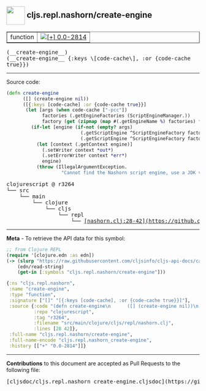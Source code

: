 ## <img width="48px" valign="middle" src="http://i.imgur.com/Hi20huC.png"> cljs.repl.nashorn/create-engine

 <table border="1">
<tr>

<td>function</td>
<td><a href="https://github.com/cljsinfo/cljs-api-docs/tree/0.0-2814"><img valign="middle" alt="[+] 0.0-2814" src="https://img.shields.io/badge/+-0.0--2814-lightgrey.svg"></a> </td>
</tr>
</table>

 <samp>
(__create-engine__)<br>
</samp>
 <samp>
(__create-engine__ {:keys \[code-cache\], :or {code-cache true}})<br>
</samp>

---





Source code:

```clj
(defn create-engine
      ([] (create-engine nil))
      ([{:keys [code-cache] :or {code-cache true}}]
       (let [args (when code-cache ["-pcc"])
             factories (.getEngineFactories (ScriptEngineManager.))
             factory (get (zipmap (map #(.getEngineName %) factories) factories) "Oracle Nashorn")]
         (if-let [engine (if-not (empty? args)
                           (.getScriptEngine ^ScriptEngineFactory factory (into-array args))
                           (.getScriptEngine ^ScriptEngineFactory factory))]
           (let [context (.getContext engine)]
             (.setWriter context *out*)
             (.setErrorWriter context *err*)
             engine)
           (throw (IllegalArgumentException.
                    "Cannot find the Nashorn script engine, use a JDK version 8 or higher."))))))
```

 <pre>
clojurescript @ r3264
└── src
    └── main
        └── clojure
            └── cljs
                └── repl
                    └── <ins>[nashorn.clj:28-42](https://github.com/clojure/clojurescript/blob/r3264/src/main/clojure/cljs/repl/nashorn.clj#L28-L42)</ins>
</pre>


---

__Meta__ - To retrieve the API data for this symbol:

```clj
;; from Clojure REPL
(require '[clojure.edn :as edn])
(-> (slurp "https://raw.githubusercontent.com/cljsinfo/cljs-api-docs/catalog/cljs-api.edn")
    (edn/read-string)
    (get-in [:symbols "cljs.repl.nashorn/create-engine"]))
```

```clj
{:ns "cljs.repl.nashorn",
 :name "create-engine",
 :type "function",
 :signature ["[]" "[{:keys [code-cache], :or {code-cache true}}]"],
 :source {:code "(defn create-engine\n      ([] (create-engine nil))\n      ([{:keys [code-cache] :or {code-cache true}}]\n       (let [args (when code-cache [\"-pcc\"])\n             factories (.getEngineFactories (ScriptEngineManager.))\n             factory (get (zipmap (map #(.getEngineName %) factories) factories) \"Oracle Nashorn\")]\n         (if-let [engine (if-not (empty? args)\n                           (.getScriptEngine ^ScriptEngineFactory factory (into-array args))\n                           (.getScriptEngine ^ScriptEngineFactory factory))]\n           (let [context (.getContext engine)]\n             (.setWriter context *out*)\n             (.setErrorWriter context *err*)\n             engine)\n           (throw (IllegalArgumentException.\n                    \"Cannot find the Nashorn script engine, use a JDK version 8 or higher.\"))))))",
          :repo "clojurescript",
          :tag "r3264",
          :filename "src/main/clojure/cljs/repl/nashorn.clj",
          :lines [28 42]},
 :full-name "cljs.repl.nashorn/create-engine",
 :full-name-encode "cljs.repl.nashorn_create-engine",
 :history [["+" "0.0-2814"]]}

```

---

__Contributions__ to this document are accepted as Pull Requests to the following file:

 <pre>
[cljsdoc/cljs.repl.nashorn_create-engine.cljsdoc](https://github.com/cljsinfo/cljs-api-docs/blob/master/cljsdoc/cljs.repl.nashorn_create-engine.cljsdoc)
</pre>


